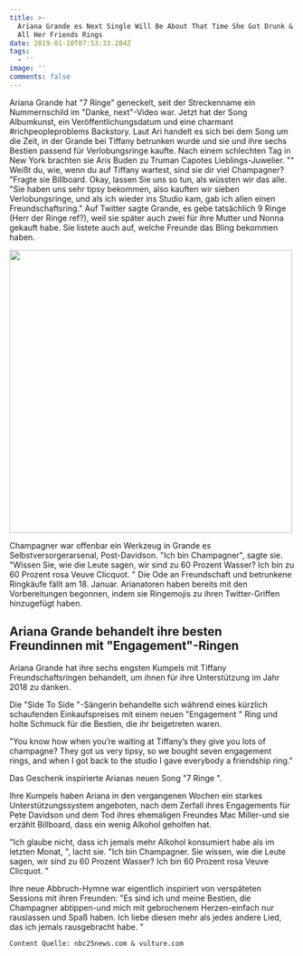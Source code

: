 ```yaml
---
title: >-
  Ariana Grande es Next Single Will Be About That Time She Got Drunk & Bought
  All Her Friends Rings
date: 2019-01-10T07:53:33.284Z
tags:
  - ''
image: ''
comments: false
---
```

Ariana Grande hat "7 Ringe" geneckelt, seit der Streckenname ein Nummernschild im "Danke, next"-Video war. Jetzt hat der Song Albumkunst, ein Veröffentlichungsdatum und eine charmant #richpeopleproblems Backstory. Laut Ari handelt es sich bei dem Song um die Zeit, in der Grande bei Tiffany betrunken wurde und sie und ihre sechs Bestien passend für Verlobungsringe kaufte. Nach einem schlechten Tag in New York brachten sie Aris Buden zu Truman Capotes Lieblings-Juwelier. "" Weißt du, wie, wenn du auf Tiffany wartest, sind sie dir viel Champagner? "Fragte sie Billboard. Okay, lassen Sie uns so tun, als wüssten wir das alle. "Sie haben uns sehr tipsy bekommen, also kauften wir sieben Verlobungsringe, und als ich wieder ins Studio kam, gab ich allen einen Freundschaftsring." Auf Twitter sagte Grande, es gebe tatsächlich 9 Ringe (Herr der Ringe ref?), weil sie später auch zwei für ihre Mutter und Nonna gekauft habe. Sie listete auch auf, welche Freunde das Bling bekommen haben.

<img src="http://www4.pictures.zimbio.com/mp/JnSgP3MHncul.jpg" alt=" " height="500" width="">

Champagner war offenbar ein Werkzeug in Grande es Selbstversorgerarsenal, Post-Davidson. "Ich bin Champagner", sagte sie. "Wissen Sie, wie die Leute sagen, wir sind zu 60 Prozent Wasser? Ich bin zu 60 Prozent rosa Veuve Clicquot. " Die Ode an Freundschaft und betrunkene Ringkäufe fällt am 18. Januar. Arianatoren haben bereits mit den Vorbereitungen begonnen, indem sie Ringemojis zu ihren Twitter-Griffen hinzugefügt haben.

## Ariana Grande behandelt ihre besten Freundinnen mit "Engagement"-Ringen

Ariana Grande hat ihre sechs engsten Kumpels mit Tiffany Freundschaftsringen behandelt, um ihnen für ihre Unterstützung im Jahr 2018 zu danken.

Die  "Side To Side "-Sängerin behandelte sich während eines kürzlich schaufenden Einkaufspreises mit einem neuen  "Engagement " Ring und holte Schmuck für die Bestien, die ihr beigetreten waren.

"You know how when you’re waiting at Tiffany’s they give you lots of champagne? They got us very tipsy, so we bought seven engagement rings, and when I got back to the studio I gave everybody a friendship ring."

Das Geschenk inspirierte Arianas neuen Song  "7 Ringe ".

Ihre Kumpels haben Ariana in den vergangenen Wochen ein starkes Unterstützungssystem angeboten, nach dem Zerfall ihres Engagements für Pete Davidson und dem Tod ihres ehemaligen Freundes Mac Miller-und sie erzählt Billboard, dass ein wenig Alkohol geholfen hat.

 "Ich glaube nicht, dass ich jemals mehr Alkohol konsumiert habe als im letzten Monat, ", lacht sie.  "Ich bin Champagner. Sie wissen, wie die Leute sagen, wir sind zu 60 Prozent Wasser? Ich bin 60 Prozent rosa Veuve Clicquot.  "

Ihre neue Abbruch-Hymne war eigentlich inspiriert von verspäteten Sessions mit ihren Freunden:  "Es sind ich und meine Bestien, die Champagner abtippen-und mich mit gebrochenem Herzen-einfach nur rauslassen und Spaß haben. Ich liebe diesen mehr als jedes andere Lied, das ich jemals rausgebracht habe.  "

```
Content Quelle: nbc25news.com & vulture.com
```

